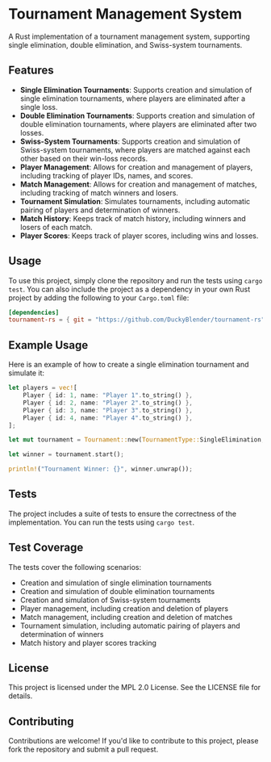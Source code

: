 **Tournament Management System**
================================

A Rust implementation of a tournament management system, supporting single elimination, double elimination, and Swiss-system tournaments.

**Features**
------------

* **Single Elimination Tournaments**: Supports creation and simulation of single elimination tournaments, where players are eliminated after a single loss.
* **Double Elimination Tournaments**: Supports creation and simulation of double elimination tournaments, where players are eliminated after two losses.
* **Swiss-System Tournaments**: Supports creation and simulation of Swiss-system tournaments, where players are matched against each other based on their win-loss records.
* **Player Management**: Allows for creation and management of players, including tracking of player IDs, names, and scores.
* **Match Management**: Allows for creation and management of matches, including tracking of match winners and losers.
* **Tournament Simulation**: Simulates tournaments, including automatic pairing of players and determination of winners.
* **Match History**: Keeps track of match history, including winners and losers of each match.
* **Player Scores**: Keeps track of player scores, including wins and losses.

**Usage**
-----

To use this project, simply clone the repository and run the tests using `cargo test`. You can also include the project as a dependency in your own Rust project by adding the following to your `Cargo.toml` file:

```toml
[dependencies]
tournament-rs = { git = "https://github.com/DuckyBlender/tournament-rs" }
```

**Example Usage**
--------------

Here is an example of how to create a single elimination tournament and simulate it:
```rust
let players = vec![
    Player { id: 1, name: "Player 1".to_string() },
    Player { id: 2, name: "Player 2".to_string() },
    Player { id: 3, name: "Player 3".to_string() },
    Player { id: 4, name: "Player 4".to_string() },
];

let mut tournament = Tournament::new(TournamentType::SingleElimination, players);

let winner = tournament.start();

println!("Tournament Winner: {}", winner.unwrap());
```
**Tests**
-----

The project includes a suite of tests to ensure the correctness of the implementation. You can run the tests using `cargo test`.

**Test Coverage**
--------------

The tests cover the following scenarios:

* Creation and simulation of single elimination tournaments
* Creation and simulation of double elimination tournaments
* Creation and simulation of Swiss-system tournaments
* Player management, including creation and deletion of players
* Match management, including creation and deletion of matches
* Tournament simulation, including automatic pairing of players and determination of winners
* Match history and player scores tracking

**License**
-------

This project is licensed under the MPL 2.0 License. See the LICENSE file for details.

**Contributing**
------------

Contributions are welcome! If you'd like to contribute to this project, please fork the repository and submit a pull request.
